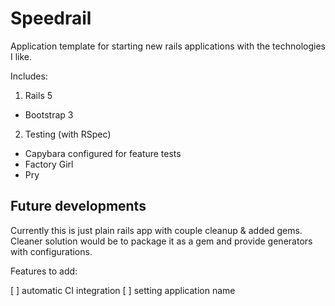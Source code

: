 # Speedrail

Application template for starting new rails applications with the technologies I like.

Includes:

1. Rails 5
  - Bootstrap 3
2. Testing (with RSpec)
  - Capybara configured for feature tests
  - Factory Girl
  - Pry

## Future developments

Currently this is just plain rails app with couple cleanup & added gems. Cleaner solution would be to package it as a gem and provide generators with configurations.

Features to add:

[ ] automatic CI integration
[ ] setting application name
